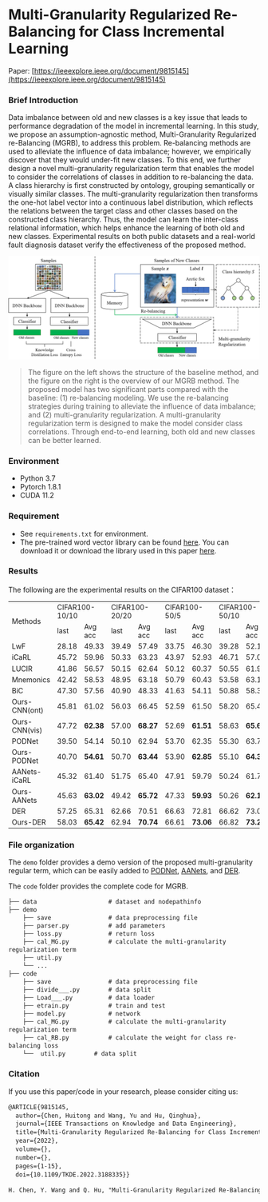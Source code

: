 # Multi-Granularity Regularized Re-Balancing for Class Incremental Learning

Paper: [https://ieeexplore.ieee.org/document/9815145](https://ieeexplore.ieee.org/document/9815145)

### Brief Introduction

Data imbalance between old and new classes is a key issue that leads to performance degradation of the model in incremental learning. In this study, we propose an assumption-agnostic method, Multi-Granularity Regularized re-Balancing (MGRB), to address this problem. Re-balancing methods are used to alleviate the influence of data imbalance; however, we empirically discover that they would under-fit new classes. To this end, we further design a novel multi-granularity regularization term that enables the model to consider the correlations of classes in addition to re-balancing the data. A class hierarchy is first constructed by ontology, grouping semantically or visually similar classes. The multi-granularity regularization then transforms the one-hot label vector into a continuous label distribution, which reflects the relations between the target class and other classes based on the constructed class hierarchy. Thus, the model can learn the inter-class relational information, which helps enhance the learning of both old and new classes. Experimental results on both public datasets and a real-world fault diagnosis dataset verify the effectiveness of the proposed method. 



![model_v9](./img/model_v9.png)



> The figure on the left shows the structure of the baseline method, and the figure on the right is the overview of our MGRB method. The proposed model has two significant parts compared with the baseline: (1) re-balancing modeling. We use the re-balancing strategies during training to alleviate the influence of data imbalance; and (2) multi-granularity regularization. A multi-granularity regularization term is designed to make the model consider class correlations. Through end-to-end learning, both old and new classes can be better learned.

### Environment

- Python 3.7
- Pytorch 1.8.1
- CUDA 11.2

### Requirement

+ See `requirements.txt` for environment.
+ The pre-trained word vector library can be found [here](https://code.google.com/archive/p/word2vec/). You can download it or download the library used in this paper [here](https://drive.google.com/file/d/1xZEbpkDXZF_rlH9hBIq-WE_RQ5sNg3hp/view?usp=sharing).

### Results

The following are the experimental results on the CIFAR100 dataset：

<table>
    <tr>
        <td rowspan="2">Methods</td>
        <td colspan="2">CIFAR100-10/10</td>
        <td colspan="2">CIFAR100-20/20</td>
        <td colspan="2">CIFAR100-50/5</td>
        <td colspan="2">CIFAR100-50/10</td>
    <tr>
        <td>last</td><td>Avg acc</td>
        <td>last</td><td>Avg acc</td>
        <td>last</td><td>Avg acc</td>
        <td>last</td><td>Avg acc</td>
    <tr>
        <td>LwF</td><td>28.18</td><td>49.33</td><td>39.49</td><td>57.49</td><td>33.75</td><td>46.30</td><td>39.28</td><td>52.19</td>
    <tr>
    	<td>iCaRL</td><td>45.72</td><td>59.96</td><td>50.33</td><td>63.23</td><td>43.97</td><td>52.93</td><td>46.71</td><td>57.06</td>
    <tr>
        <td>LUCIR</td><td>41.86</td><td>56.57</td><td>50.15</td><td>62.64</td><td>50.12</td><td>60.37</td><td>50.55</td><td>61.95</td>
    <tr>
        <td>Mnemonics</td><td>42.42</td><td>58.53</td><td>48.95</td><td>63.18</td><td>50.79</td><td>60.43</td><td>53.58</td><td>63.12</td>
    <tr>
        <td>BiC</td><td>47.30</td><td>57.56</td><td>40.90</td><td>48.33</td><td>41.63</td><td>54.11</td><td>50.88</td><td>58.35</td>
    <tr>
        <td>Ours-CNN(ont)</td><td>45.81</td><td>61.02</td><td>56.03</td><td>66.45</td><td>52.59</td><td>61.50</td><td>58.20</td><td>65.45
	<tr>
		<td>Ours-CNN(vis)</td><td>47.72</td><td><b>62.38</b></td><td>57.00</td><td><b>68.27</b></td><td>52.69</td><td><b>61.51</b></td><td>58.63</td><td><b>65.69</b> 
	<tr>
		<td>PODNet</td><td>39.50</td><td>54.14</td><td>50.10</td><td>62.94</td><td>53.70</td><td>62.35</td><td>55.30</td><td>63.75
	<tr>
		<td>Ours-PODNet</td><td>40.70</td><td><b>54.61</b></td><td>50.70</td><td><b>63.44</b></td><td>53.90</td><td><b>62.85</b></td><td>55.10</td><td><b>64.32</b> 
	<tr>
		<td>AANets-iCaRL</td><td>45.32</td><td>61.40</td><td>51.75</td><td>65.40</td><td>47.91</td><td>59.79</td><td>50.24</td><td>61.71 
	<tr>
		<td>Ours-AANets</td><td>45.63</td><td><b>63.02</b></td><td>49.42</td><td><b>65.72</b></td><td>47.33</td><td><b>59.93</b></td><td>50.26</td><td><b>62.19</b> 
	<tr>
		<td>DER</td><td>57.25</td><td>65.31</td><td>62.66</td><td>70.51</td><td>66.63</td><td>72.81</td><td>66.62</td><td>73.07 
	<tr>
		<td>Ours-DER</td><td>58.03</td><td><b>65.42</b></td><td>62.94</td><td><b>70.74</b></td><td>66.61</td><td><b>73.06</b></td><td>66.82</td><td><b>73.27</b> 
	<tr>
    <tr>
</table>

### File organization

The `demo` folder provides a demo version of the proposed multi-granularity regular term, which can be easily added to [PODNet](https://github.com/arthurdouillard/incremental_learning.pytorch), [AANets](https://github.com/yaoyao-liu/class-incremental-learning/tree/main/adaptive-aggregation-networks), and [DER](https://github.com/Rhyssiyan/DER-ClassIL.pytorch/).

The `code` folder provides the complete code for MGRB.

```
├── data                    # dataset and nodepathinfo
├── demo
    ├── save                # data preprocessing file
    ├── parser.py           # add parameters
    ├── loss.py             # return loss
    ├── cal_MG.py           # calculate the multi-granularity regularization term
    ├── util.py             
    └── ...
├── code
    ├── save                # data preprocessing file
    ├── divide___.py        # data split
    ├── Load___.py          # data loader
    ├── etrain.py           # train and test
    ├── model.py            # network
    ├── cal_MG.py           # calculate the multi-granularity regularization term
    ├── cal_RB.py           # calculate the weight for class re-balancing loss
    └──  util.py        # data split
```

### Citation

If you use this paper/code in your research, please consider citing us:

~~~txt
@ARTICLE{9815145,
  author={Chen, Huitong and Wang, Yu and Hu, Qinghua},
  journal={IEEE Transactions on Knowledge and Data Engineering}, 
  title={Multi-Granularity Regularized Re-Balancing for Class Incremental Learning}, 
  year={2022},
  volume={},
  number={},
  pages={1-15},
  doi={10.1109/TKDE.2022.3188335}}
~~~

~~~txt
H. Chen, Y. Wang and Q. Hu, "Multi-Granularity Regularized Re-Balancing for Class Incremental Learning," in IEEE Transactions on Knowledge and Data Engineering, 2022, doi: 10.1109/TKDE.2022.3188335.
~~~

